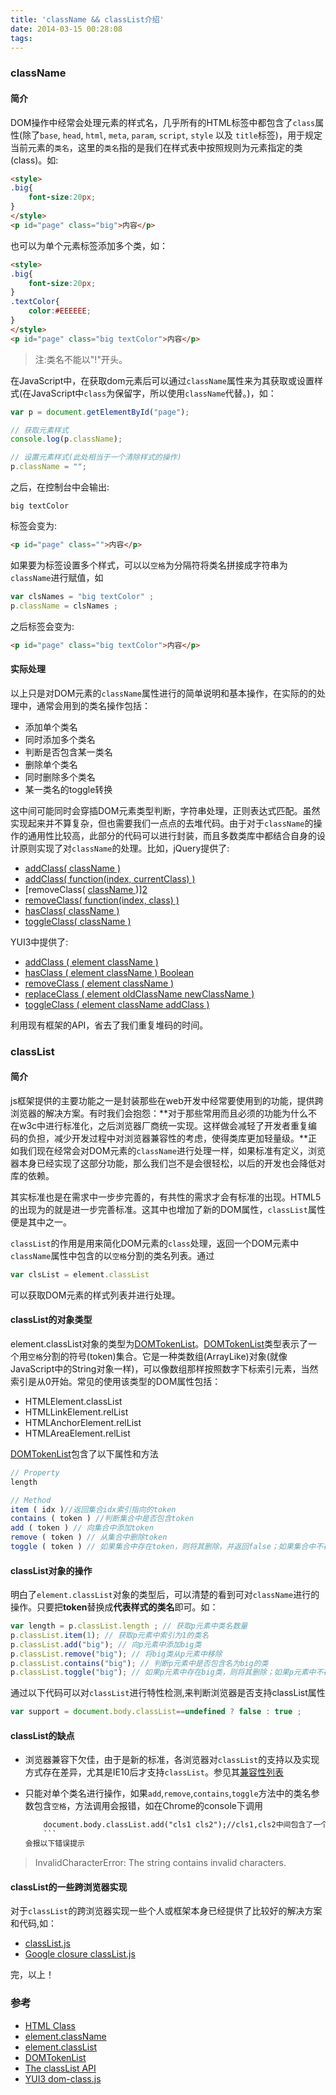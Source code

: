 ```yaml
---
title: 'className && classList介绍'
date: 2014-03-15 00:28:08
tags:
---
```

### className

#### 简介

DOM操作中经常会处理元素的样式名，几乎所有的HTML标签中都包含了`class`属性(除了`base`, `head`, `html`, `meta`, `param`, `script`, `style` 以及 `title`标签)，用于规定当前元素的`类名`，这里的`类名`指的是我们在样式表中按照规则为元素指定的类(class)。如:

```html
<style>
.big{
	font-size:20px;
}
</style>
<p id="page" class="big">内容</p>
```
也可以为单个元素标签添加多个类，如：

```html
<style>
.big{
	font-size:20px;
}
.textColor{
	color:#EEEEEE;
}
</style>
<p id="page" class="big textColor">内容</p>
```
>注:类名不能以"!"开头。

在JavaScript中，在获取dom元素后可以通过`className`属性来为其获取或设置样式(在JavaScript中`class`为保留字，所以使用`className`代替。)，如：

```js
var p = document.getElementById("page");

// 获取元素样式
console.log(p.className);

// 设置元素样式(此处相当于一个清除样式的操作)
p.className = "";
```
之后，在控制台中会输出:

	big textColor

标签会变为:

```html
<p id="page" class="">内容</p>
```
如果要为标签设置多个样式，可以以`空格`为分隔符将类名拼接成字符串为`className`进行赋值，如

```js
var clsNames = "big textColor" ;
p.className = clsNames ;
```
之后标签会变为:

```html
<p id="page" class="big textColor">内容</p>
```
#### 实际处理

以上只是对DOM元素的`className`属性进行的简单说明和基本操作，在实际的的处理中，通常会用到的类名操作包括：

+ 添加单个类名
+ 同时添加多个类名
+ 判断是否包含某一类名
+ 删除单个类名
+ 同时删除多个类名
+ 某一类名的toggle转换

这中间可能同时会穿插DOM元素类型判断，字符串处理，正则表达式匹配。虽然实现起来并不算复杂，但也需要我们一点点的去堆代码。由于对于`className`的操作的通用性比较高，此部分的代码可以进行封装，而且多数类库中都结合自身的设计原则实现了对`className`的处理。比如，jQuery提供了:

+ [addClass( className )][1]
+ [addClass( function(index, currentClass) )][1]
+ [removeClass( [className ] )][2]
+ [removeClass( function(index, class) )][2]
+ [hasClass( className )][3]
+ [toggleClass( className )][4]

YUI3中提供了:

+ [addClass ( element  className )][5]
+ [hasClass ( element  className ) Boolean][6]
+ [removeClass ( element  className )][7]
+ [replaceClass ( element  oldClassName  newClassName )][8]
+ [toggleClass ( element  className  addClass )][9]

利用现有框架的API，省去了我们重复堆码的时间。


### classList

#### 简介

js框架提供的主要功能之一是封装那些在web开发中经常要使用到的功能，提供跨浏览器的解决方案。有时我们会抱怨：**对于那些常用而且必须的功能为什么不在w3c中进行标准化，之后浏览器厂商统一实现。这样做会减轻了开发者重复编码的负担，减少开发过程中对浏览器兼容性的考虑，使得类库更加轻量级。**正如我们现在经常会对DOM元素的`className`进行处理一样，如果标准有定义，浏览器本身已经实现了这部分功能，那么我们岂不是会很轻松，以后的开发也会降低对库的依赖。

其实标准也是在需求中一步步完善的，有共性的需求才会有标准的出现。HTML5的出现为的就是进一步完善标准。这其中也增加了新的DOM属性，`classList`属性便是其中之一。

`classList`的作用是用来简化DOM元素的`class`处理，返回一个DOM元素中`className`属性中包含的以`空格`分割的类名列表。通过

```js
var clsList = element.classList
```
可以获取DOM元素的样式列表并进行处理。

#### classList的对象类型

element.classList对象的类型为[DOMTokenList][token]。[DOMTokenList][token]类型表示了一个用`空格`分割的符号(token)集合。它是一种类数组(ArrayLike)对象(就像JavaScript中的String对象一样)，可以像数组那样按照数字下标索引元素，当然索引是从0开始。常见的使用该类型的DOM属性包括：

+ HTMLElement.classList
+ HTMLLinkElement.relList
+ HTMLAnchorElement.relList
+ HTMLAreaElement.relList

[DOMTokenList][token]包含了以下属性和方法
```js
// Property
length

// Method
item ( idx )//返回集合idx索引指向的token
contains ( token ) //判断集合中是否包含token
add ( token ) // 向集合中添加token
remove ( token ) // 从集合中删除token
toggle ( token ) // 如果集合中存在token，则将其删除，并返回false；如果集合中不存在token，则将token加入其中，并返回true
```
#### classList对象的操作

明白了`element.classList`对象的类型后，可以清楚的看到可对`className`进行的操作。只要把**token**替换成**代表样式的类名**即可。如：

```js
var length = p.classList.length ; // 获取p元素中类名数量
p.classList.item(1); // 获取p元素中索引为1的类名
p.classList.add("big"); // 向p元素中添加big类
p.classList.remove("big"); // 将big类从p元素中移除
p.classList.contains("big"); // 判断p元素中是否包含名为big的类
p.classList.toggle("big"); // 如果p元素中存在big类，则将其删除；如果p元素中不存在big类，则向p中添加big类
```
通过以下代码可以对`classList`进行特性检测,来判断浏览器是否支持classList属性

```js
var support = document.body.classList==undefined ? false : true ;
```
#### classList的缺点

+ 浏览器兼容下欠佳，由于是新的标准，各浏览器对`classList`的支持以及实现方式存在差异，尤其是IE10后才支持`classList`。参见其[兼容性列表](http://caniuse.com/classlist)

+ 只能对单个类名进行操作，如果`add`,`remove`,`contains`,`toggle`方法中的类名参数包含`空格`，方法调用会报错，如在Chrome的console下调用
    ```html
		document.body.classList.add("cls1 cls2");//cls1,cls2中间包含了一个空格
		```
	会报以下错误提示
>InvalidCharacterError: The string contains invalid characters.


#### classList的一些跨浏览器实现

对于`classList`的跨浏览器实现一些个人或框架本身已经提供了比较好的解决方案和代码,如：

+ [classList.js](https://github.com/eligrey/classList.js)
+ [Google closure classList.js](http://docs.closure-library.googlecode.com/git/closure_goog_dom_classlist.js.source.html#line102)

完，以上！

### 参考

+ [HTML Class][class]
+ [element.className][classname]
+ [element.classList][classlist]
+ [DOMTokenList][token]
+ [The classList API][clsAPI]
+ [YUI3 dom-class.js][dom-class]

[1]: http://api.jquery.com/addClass/
[2]: http://api.jquery.com/addClass/
[3]: http://api.jquery.com/hasClass/
[4]: http://api.jquery.com/toggleClass/
[5]: http://yuilibrary.com/yui/docs/api/classes/DOM.html#method_addClass
[6]: http://yuilibrary.com/yui/docs/api/classes/DOM.html#method_hasClass
[7]: http://yuilibrary.com/yui/docs/api/classes/DOM.html#method_removeClass
[8]: http://yuilibrary.com/yui/docs/api/classes/DOM.html#method_replaceClass
[9]: http://yuilibrary.com/yui/docs/api/classes/DOM.html#method_toggleClass

[class]: http://www.w3school.com.cn/tags/att_standard_class.asp
[classname]: https://developer.mozilla.org/zh-cn/DOM/element.className
[classlist]: https://developer.mozilla.org/zh-CN/docs/DOM/element.classList
[token]: https://developer.mozilla.org/en-US/docs/Web/API/DOMTokenList
[clsAPI]: http://html5doctor.com/the-classlist-api/
[dom-class]: https://github.com/yui/yui3/blob/master/src/dom/js/dom-class.js

